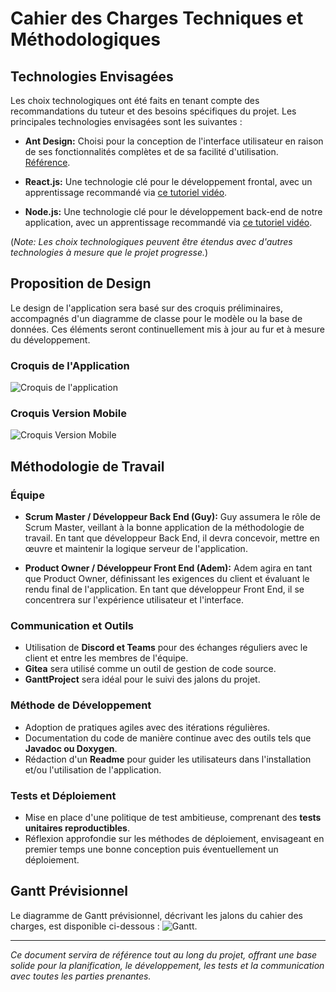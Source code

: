 # Cahier des Charges Techniques et Méthodologiques

## Technologies Envisagées

Les choix technologiques ont été faits en tenant compte des recommandations du tuteur et des besoins spécifiques du projet. Les principales technologies envisagées sont les suivantes :

- **Ant Design:** Choisi pour la conception de l'interface utilisateur en raison de ses fonctionnalités complètes et de sa facilité d'utilisation. [Référence](https://ant.design/).

- **React.js:** Une technologie clé pour le développement frontal, avec un apprentissage recommandé via [ce tutoriel vidéo](https://www.youtube.com/watch?v=mLZDzZgoCC4&ab_channel=Melvynx%E2%80%A2Apprendre%C3%A0coder).

- **Node.js:** Une technologie clé pour le développement back-end de notre application, avec un apprentissage recommandé via [ce tutoriel vidéo](https://youtu.be/NRxzvpdduvQ?si=qnx94kka-Q92Rdl7).

(*Note: Les choix technologiques peuvent être étendus avec d'autres technologies à mesure que le projet progresse.*)

## Proposition de Design

Le design de l'application sera basé sur des croquis préliminaires, accompagnés d'un diagramme de classe pour le modèle ou la base de données. Ces éléments seront continuellement mis à jour au fur et à mesure du développement.

### Croquis de l'Application

![Croquis de l'application](https://tinypng.com/backend/opt/output/tq269aenevkjcjv1g8fmys82zbh3n6fq/croquis1.png)

### Croquis Version Mobile

![Croquis Version Mobile](https://tinypng.com/backend/opt/output/6nwevks6h2942kd415hf01bcd1fgpmf6/croquis2.png)

## Méthodologie de Travail

### Équipe

- **Scrum Master / Développeur Back End (Guy):** Guy assumera le rôle de Scrum Master, veillant à la bonne application de la méthodologie de travail. En tant que développeur Back End, il devra concevoir, mettre en œuvre et maintenir la logique serveur de l'application.

- **Product Owner / Développeur Front End (Adem):** Adem agira en tant que Product Owner, définissant les exigences du client et évaluant le rendu final de l'application. En tant que développeur Front End, il se concentrera sur l'expérience utilisateur et l'interface.

### Communication et Outils

- Utilisation de **Discord et Teams** pour des échanges réguliers avec le client et entre les membres de l'équipe.
- **Gitea** sera utilisé comme un outil de gestion de code source.
- **GanttProject** sera idéal pour le suivi des jalons du projet.

### Méthode de Développement

- Adoption de pratiques agiles avec des itérations régulières.
- Documentation du code de manière continue avec des outils tels que **Javadoc ou Doxygen**.
- Rédaction d'un **Readme** pour guider les utilisateurs dans l'installation et/ou l'utilisation de l'application.

### Tests et Déploiement

- Mise en place d'une politique de test ambitieuse, comprenant des **tests unitaires reproductibles**.
- Réflexion approfondie sur les méthodes de déploiement, envisageant en premier temps une bonne conception puis éventuellement un déploiement.

## Gantt Prévisionnel

Le diagramme de Gantt prévisionnel, décrivant les jalons du cahier des charges, est disponible ci-dessous : ![Gantt](https://tinypng.com/backend/opt/output/q5max17sygk31hkp6vpc8ggnrmjkdgrx/GanttPrevisionnel.png).


---

*Ce document servira de référence tout au long du projet, offrant une base solide pour la planification, le développement, les tests et la communication avec toutes les parties prenantes.*
```